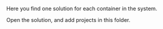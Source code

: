 Here you find one solution for each container in the system.

Open the solution, and add projects in this folder.